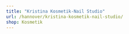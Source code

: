 ```yaml
---
title: "Kristina Kosmetik-Nail Studio"
url: /hannover/kristina-kosmetik-nail-studio/
shop: Kosmetik
---
```

